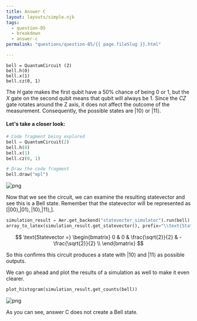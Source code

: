 ```yaml
---
title: Answer C
layout: layouts/simple.njk
tags:
  - question-05
  - breakdown
  - answer-c
permalink: "questions/question-05/{{ page.fileSlug }}.html"

---
```



    bell = QuantumCircuit (2)  
    bell.h(0)  
    bell.x(1)  
    bell.cz(0, 1)  

The $H$ gate makes the first qubit have a 50% chance of being 0 or 1, but the $X$ gate on the second qubit means that qubit will always be 1.
Since the $CZ$ gate rotates around the Z axis, it does not affect the outcome of the measurement.
Consequently, the possible states are $|10\rangle$ or $|11\rangle$.

#### Let's take a closer look:


```python
# Code fragment being explored
bell = QuantumCircuit(2)
bell.h(0)
bell.x(1)
bell.cz(0, 1)

# Draw the code fragment
bell.draw("mpl")
```




    
![png](output_29_0.png)
    



Now that we see the circuit, we can examine the resulting statevector and see this is a Bell state.
Remember that the statevector will be represented as $\left[ |00\rangle, |01\rangle, |10\rangle, |11\rangle, \right]$.


```python
simulation_result = Aer.get_backend("statevector_simulator").run(bell).result()
array_to_latex(simulation_result.get_statevector(), prefix="\\text{Statevector =}")
```




$$
\text{Statevector =}
\begin{bmatrix}
0 & 0 & \frac{\sqrt{2}}{2} & - \frac{\sqrt{2}}{2}  \\
 \end{bmatrix}
$$



So this confirms this circuit produces a state with $|10\rangle$ and $|11\rangle$ as possible outputs.

We can go ahead and plot the results of a simulation as well to make it even clearer.


```python
plot_histogram(simulation_result.get_counts(bell))
```




    
![png](output_33_0.png)
    



As you can see, answer C does not create a Bell state.